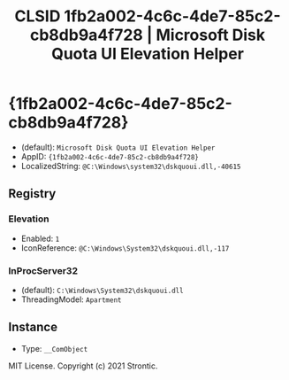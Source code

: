 ﻿---
title: "CLSID 1fb2a002-4c6c-4de7-85c2-cb8db9a4f728 | Microsoft Disk Quota UI Elevation Helper"
excerpt: What is COM-Object CLSID 1fb2a002-4c6c-4de7-85c2-cb8db9a4f728?
---

# {1fb2a002-4c6c-4de7-85c2-cb8db9a4f728}

* (default): `Microsoft Disk Quota UI Elevation Helper`
* AppID: `{1fb2a002-4c6c-4de7-85c2-cb8db9a4f728}`
* LocalizedString: `@C:\Windows\system32\dskquoui.dll,-40615`

## Registry


### Elevation

* Enabled: `1`
* IconReference: `@C:\Windows\System32\dskquoui.dll,-117`

### InProcServer32

* (default): `C:\Windows\System32\dskquoui.dll`
* ThreadingModel: `Apartment`

## Instance

* Type: `__ComObject`

MIT License. Copyright (c) 2021 Strontic.


